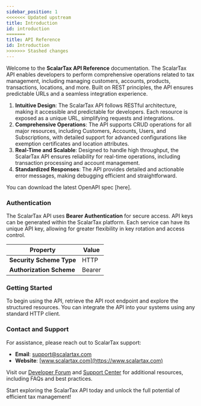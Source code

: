 ```yaml
---
sidebar_position: 1
<<<<<<< Updated upstream
title: Introduction
id: introduction
=======
title: API Reference
id: Introduction
>>>>>>> Stashed changes
---
```


Welcome to the **ScalarTax API Reference** documentation. The ScalarTax API enables developers to perform comprehensive operations related to tax management, including managing customers, accounts, products, transactions, locations, and more. Built on REST principles, the API ensures predictable URLs and a seamless integration experience.

1. **Intuitive Design**: The ScalarTax API follows RESTful architecture, making it accessible and predictable for developers. Each resource is exposed as a unique URL, simplifying requests and integrations.
2. **Comprehensive Operations**: The API supports CRUD operations for all major resources, including Customers, Accounts, Users, and Subscriptions, with detailed support for advanced configurations like exemption certificates and location attributes.
3. **Real-Time and Scalable**: Designed to handle high throughput, the ScalarTax API ensures reliability for real-time operations, including transaction processing and account management.
4. **Standardized Responses**: The API provides detailed and actionable error messages, making debugging efficient and straightforward.

You can download the latest OpenAPI spec [here].

### Authentication

The ScalarTax API uses **Bearer Authentication** for secure access. API keys can be generated within the ScalarTax platform. Each service can have its unique API key, allowing for greater flexibility in key rotation and access control.

| **Property**             | **Value**   |
|---------------------------|-------------|
| **Security Scheme Type**  | HTTP        |
| **Authorization Scheme**  | Bearer      | 

### Getting Started

To begin using the API, retrieve the API root endpoint and explore the structured resources. You can integrate the API into your systems using any standard HTTP client.

### Contact and Support

For assistance, please reach out to ScalarTax support:
- **Email**: [support@scalartax.com](mailto:support@scalartax.com)
- **Website**: [www.scalartax.com](https://www.scalartax.com)

Visit our [Developer Forum](https://scalarhub.ai/blogs/) and [Support Center](https://scalarhub.ai/scalarhub-support-center/) for additional resources, including FAQs and best practices.

Start exploring the ScalarTax API today and unlock the full potential of efficient tax management!

